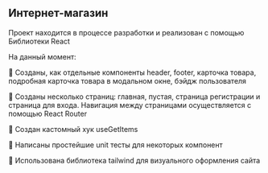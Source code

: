 ## Интернет-магазин 

Проект находится в процессе разработки и реализован с помощью Библиотеки React

На данный момент:

:triangular_flag_on_post: Созданы, как отдельные компоненты header, footer, карточка товара, подробная карточка товара в модальном окне, бэйдж пользователя

:triangular_flag_on_post: Созданы несколько страниц: главная, пустая, страница регистрации и страница для входа. Навигация между страницами осуществляется с помощью React Router

:triangular_flag_on_post: Cоздан кастомный хук useGetItems

:triangular_flag_on_post: Написаны простейшие unit тесты для некоторых компонент

:triangular_flag_on_post: Использована библиотека tailwind для визуального оформления сайта
